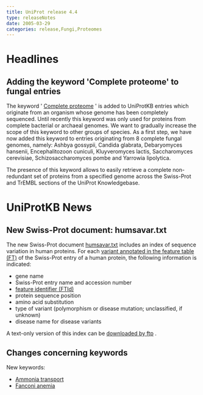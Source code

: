 ```yaml
---
title: UniProt release 4.4
type: releaseNotes
date: 2005-03-29
categories: release,Fungi,Proteomes
---
```


# Headlines

## Adding the keyword 'Complete proteome' to fungal entries

The keyword ' [Complete proteome](https://www.uniprot.org/keywords/KW-0181) ' is added to UniProtKB entries which originate from an organism whose genome has been completely sequenced. Until recently this keyword was only used for proteins from complete bacterial or archaeal genomes. We want to gradually increase the scope of this keyword to other groups of species. As a first step, we have now added this keyword to entries originating from 8 complete fungal genomes, namely: Ashbya gossypii, Candida glabrata, Debaryomyces hansenii, Encephalitozoon cuniculi, Kluyveromyces lactis, Saccharomyces cerevisiae, Schizosaccharomyces pombe and Yarrowia lipolytica.

The presence of this keyword allows to easily retrieve a complete non- redundant set of proteins from a specified genome across the Swiss-Prot and TrEMBL sections of the UniProt Knowledgebase.

# UniProtKB News

## New Swiss-Prot document: humsavar.txt

The new Swiss-Prot document [humsavar.txt](https://ftp.uniprot.org/pub/databases/uniprot/current_release/knowledgebase/complete/docs/humsavar) includes an index of sequence variation in human proteins. For each [variant annotated in the feature table (FT)](https://www.uniprot.org/manual/variant) of the Swiss-Prot entry of a human protein, the following information is indicated:

-   gene name
-   Swiss-Prot entry name and accession number
-   [feature identifier (FTId)](https://ftp.uniprot.org/pub/databases/uniprot/current_release/knowledgebase/complete/docs/userman.htm#FTID)
-   protein sequence position
-   amino acid substitution
-   type of variant (polymorphism or disease mutation; unclassified, if unknown)
-   disease name for disease variants

A text-only version of this index can be [downloaded by ftp](ftp://ftp.uniprot.org/pub/databases/uniprot/knowledgebase/docs/humsavar.txt) .

## Changes concerning keywords

New keywords:

-   [Ammonia transport](https://www.uniprot.org/keywords/KW-0924)
-   [Fanconi anemia](https://www.uniprot.org/keywords/KW-0923)
